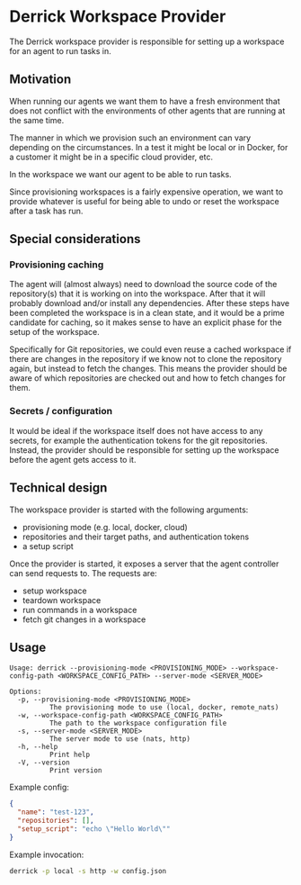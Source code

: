# Derrick Workspace Provider

The Derrick workspace provider is responsible for setting up a workspace for an agent to run tasks in.

## Motivation

When running our agents we want them to have a fresh environment that does not conflict with the environments of other agents that are running at the same time.

The manner in which we provision such an environment can vary depending on the circumstances. In a test it might be local or in Docker, for a customer it might be
in a specific cloud provider, etc.

In the workspace we want our agent to be able to run tasks.

Since provisioning workspaces is a fairly expensive operation, we want to provide whatever is useful for being able to undo or reset the workspace after a task has run.

## Special considerations

### Provisioning caching

The agent will (almost always) need to download the source code of the repository(s) that it is working on into the workspace. After that it will probably download
and/or install any dependencies. After these steps have been completed the workspace is in a clean state, and it would be a prime candidate for caching, so it
makes sense to have an explicit phase for the setup of the workspace.

Specifically for Git repositories, we could even reuse a cached workspace if there are changes in the repository if we know not to clone the repository again, but
instead to fetch the changes. This means the provider should be aware of which repositories are checked out and how to fetch changes for them.

### Secrets / configuration

It would be ideal if the workspace itself does not have access to any secrets, for example the authentication tokens for the git repositories. Instead, the provider
should be responsible for setting up the workspace before the agent gets access to it.

## Technical design

The workspace provider is started with the following arguments:

  - provisioning mode (e.g. local, docker, cloud)
  - repositories and their target paths, and authentication tokens
  - a setup script

Once the provider is started, it exposes a server that the agent controller can send requests to. The requests are:

  - setup workspace
  - teardown workspace
  - run commands in a workspace
  - fetch git changes in a workspace

## Usage

```
Usage: derrick --provisioning-mode <PROVISIONING_MODE> --workspace-config-path <WORKSPACE_CONFIG_PATH> --server-mode <SERVER_MODE>

Options:
  -p, --provisioning-mode <PROVISIONING_MODE>
          The provisioning mode to use (local, docker, remote_nats)
  -w, --workspace-config-path <WORKSPACE_CONFIG_PATH>
          The path to the workspace configuration file
  -s, --server-mode <SERVER_MODE>
          The server mode to use (nats, http)
  -h, --help
          Print help
  -V, --version
          Print version
```

Example config:

```json
{
  "name": "test-123",
  "repositories": [],
  "setup_script": "echo \"Hello World\""
}
```

Example invocation:

```bash
derrick -p local -s http -w config.json
```
